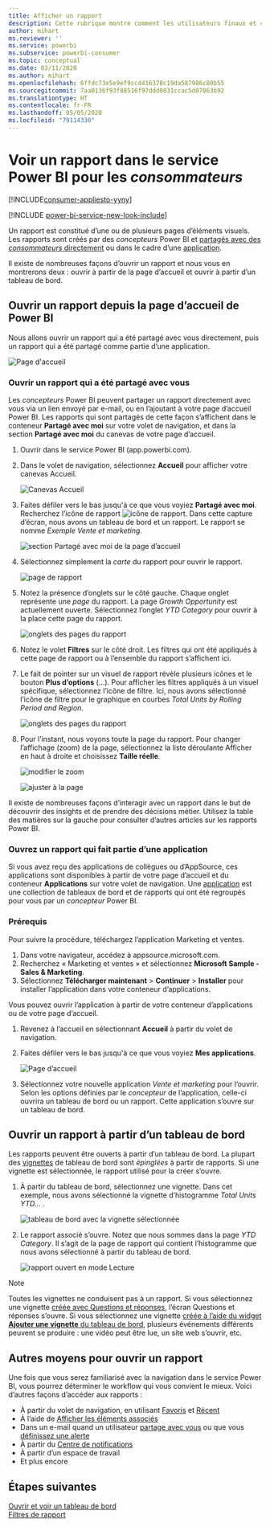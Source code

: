 ```yaml
---
title: Afficher un rapport
description: Cette rubrique montre comment les utilisateurs finaux et consommateurs de Power BI peuvent ouvrir et afficher un rapport Power BI.
author: mihart
ms.reviewer: ''
ms.service: powerbi
ms.subservice: powerbi-consumer
ms.topic: conceptual
ms.date: 03/11/2020
ms.author: mihart
ms.openlocfilehash: 6ffdc73e5e9ef9ccd416378c19da587986c80b55
ms.sourcegitcommit: 7aa0136f93f88516f97ddd8031ccac5d07863b92
ms.translationtype: HT
ms.contentlocale: fr-FR
ms.lasthandoff: 05/05/2020
ms.locfileid: "79114330"
---
```

# <a name="view-a-report-in-the-power-bi-service-for-consumers"></a>Voir un rapport dans le service Power BI pour les *consommateurs*

[!INCLUDE[consumer-appliesto-yyny](../includes/consumer-appliesto-yyny.md)]

[!INCLUDE [power-bi-service-new-look-include](../includes/power-bi-service-new-look-include.md)]

Un rapport est constitué d’une ou de plusieurs pages d’éléments visuels. Les rapports sont créés par des *concepteurs* Power BI et [partagés avec des *consommateurs* directement](end-user-shared-with-me.md) ou dans le cadre d’une [application](end-user-apps.md). 

Il existe de nombreuses façons d’ouvrir un rapport et nous vous en montrerons deux : ouvrir à partir de la page d’accueil et ouvrir à partir d’un tableau de bord. 

<!-- add art-->


## <a name="open-a-report-from-power-bi-home"></a>Ouvrir un rapport depuis la page d’accueil de Power BI
Nous allons ouvrir un rapport qui a été partagé avec vous directement, puis un rapport qui a été partagé comme partie d’une application.

   ![Page d'accueil](./media/end-user-report-open/power-bi-home-canvas.png)

### <a name="open-a-report-that-has-been-shared-with-you"></a>Ouvrir un rapport qui a été partagé avec vous
Les *concepteurs* Power BI peuvent partager un rapport directement avec vous via un lien envoyé par e-mail, ou en l’ajoutant à votre page d’accueil Power BI. Les rapports qui sont partagés de cette façon s’affichent dans le conteneur **Partagé avec moi** sur votre volet de navigation, et dans la section **Partagé avec moi** du canevas de votre page d’accueil.

1. Ouvrir dans le service Power BI (app.powerbi.com).

2. Dans le volet de navigation, sélectionnez **Accueil** pour afficher votre canevas Accueil.  

   ![Canevas Accueil](./media/end-user-report-open/power-bi-select-home-new.png)
   
3. Faites défiler vers le bas jusqu'à ce que vous voyiez **Partagé avec moi**. Recherchez l’icône de rapport ![icône de rapport](./media/end-user-report-open/power-bi-report-icon.png). Dans cette capture d’écran, nous avons un tableau de bord et un rapport. Le rapport se nomme *Exemple Vente et marketing*. 
   
   ![section Partagé avec moi de la page d’accueil](./media/end-user-report-open/power-bi-shared-new.png)

4. Sélectionnez simplement la *carte* du rapport pour ouvrir le rapport.

   ![page de rapport](./media/end-user-report-open/power-bi-open.png)

5. Notez la présence d’onglets sur le côté gauche.  Chaque onglet représente une *page* du rapport. La page *Growth Opportunity* est actuellement ouverte. Sélectionnez l’onglet *YTD Category* pour ouvrir à la place cette page du rapport. 

   ![onglets des pages du rapport](./media/end-user-report-open/power-bi-ytd.png)

6. Notez le volet **Filtres** sur le côté droit. Les filtres qui ont été appliqués à cette page de rapport ou à l’ensemble du rapport s’affichent ici.

7. Le fait de pointer sur un visuel de rapport révèle plusieurs icônes et le bouton **Plus d’options** (...). Pour afficher les filtres appliqués à un visuel spécifique, sélectionnez l’icône de filtre. Ici, nous avons sélectionné l’icône de filtre pour le graphique en courbes *Total Units by Rolling Period and Region*.

   ![onglets des pages du rapport](./media/end-user-report-open/power-bi-visual-filters.png)

6. Pour l’instant, nous voyons toute la page du rapport. Pour changer l’affichage (zoom) de la page, sélectionnez la liste déroulante Afficher en haut à droite et choisissez **Taille réelle**.

   ![modifier le zoom](./media/end-user-report-open/power-bi-fit-new.png)

   ![ajuster à la page](./media/end-user-report-open/power-bi-actual.png)

Il existe de nombreuses façons d’interagir avec un rapport dans le but de découvrir des insights et de prendre des décisions métier.  Utilisez la table des matières sur la gauche pour consulter d’autres articles sur les rapports Power BI. 

### <a name="open-a-report-that-is-part-of-an-app"></a>Ouvrez un rapport qui fait partie d’une application
Si vous avez reçu des applications de collègues ou d’AppSource, ces applications sont disponibles à partir de votre page d’accueil et du conteneur **Applications** sur votre volet de navigation. Une [application](end-user-apps.md) est une collection de tableaux de bord et de rapports qui ont été regroupés pour vous par un *concepteur* Power BI.

### <a name="prerequisites"></a>Prérequis
Pour suivre la procédure, téléchargez l’application Marketing et ventes.
1. Dans votre navigateur, accédez à appsource.microsoft.com.
1. Recherchez « Marketing et ventes » et sélectionnez **Microsoft Sample - Sales & Marketing**.
1. Sélectionnez **Télécharger maintenant** > **Continuer** > **Installer** pour installer l’application dans votre conteneur d’applications. 

Vous pouvez ouvrir l’application à partir de votre conteneur d’applications ou de votre page d’accueil.
1. Revenez à l’accueil en sélectionnant **Accueil** à partir du volet de navigation.

7. Faites défiler vers le bas jusqu'à ce que vous voyiez **Mes applications**.

   ![Page d’accueil](./media/end-user-report-open/power-bi-app.png)

8. Sélectionnez votre nouvelle application *Vente et marketing* pour l’ouvrir. Selon les options définies par le *concepteur* de l’application, celle-ci ouvrira un tableau de bord ou un rapport. Cette application s’ouvre sur un tableau de bord.  


## <a name="open-a-report-from-a-dashboard"></a>Ouvrir un rapport à partir d’un tableau de bord
Les rapports peuvent être ouverts à partir d’un tableau de bord. La plupart des [vignettes](end-user-tiles.md) de tableau de bord sont *épinglées* à partir de rapports. Si une vignette est sélectionnée, le rapport utilisé pour la créer s’ouvre. 

1. À partir du tableau de bord, sélectionnez une vignette. Dans cet exemple, nous avons sélectionné la vignette d’histogramme *Total Units YTD...* .

    ![tableau de bord avec la vignette sélectionnée](./media/end-user-report-open/power-bi-dashboard.png)

2.  Le rapport associé s’ouvre. Notez que nous sommes dans la page *YTD Category*. Il s’agit de la page de rapport qui contient l’histogramme que nous avons sélectionné à partir du tableau de bord.

    ![rapport ouvert en mode Lecture](./media/end-user-report-open/power-bi-report-tabs.png)

> [!NOTE]
> Toutes les vignettes ne conduisent pas à un rapport. Si vous sélectionnez une vignette [créée avec Questions et réponses](end-user-q-and-a.md), l’écran Questions et réponses s’ouvre. Si vous sélectionnez une vignette [créée à l’aide du widget **Ajouter une vignette** du tableau de bord](../service-dashboard-add-widget.md), plusieurs événements différents peuvent se produire : une vidéo peut être lue, un site web s’ouvrir, etc.  


##  <a name="still-more-ways-to-open-a-report"></a>Autres moyens pour ouvrir un rapport
Une fois que vous serez familiarisé avec la navigation dans le service Power BI, vous pourrez déterminer le workflow qui vous convient le mieux. Voici d’autres façons d’accéder aux rapports :
- À partir du volet de navigation, en utilisant [Favoris](end-user-favorite.md) et [Récent](end-user-recent.md)    
- À l’aide de [Afficher les éléments associés](end-user-related.md)    
- Dans un e-mail quand un utilisateur [partage avec vous](../service-share-reports.md) ou que vous [définissez une alerte](end-user-alerts.md)    
- À partir du [Centre de notifications](end-user-notification-center.md)    
- À partir d’un espace de travail
- Et plus encore

## <a name="next-steps"></a>Étapes suivantes
[Ouvrir et voir un tableau de bord](end-user-dashboard-open.md)    
[Filtres de rapport](end-user-report-filter.md)

